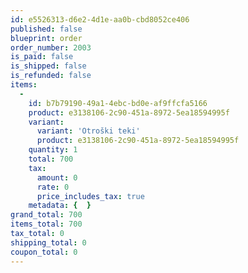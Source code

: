 ```yaml
---
id: e5526313-d6e2-4d1e-aa0b-cbd8052ce406
published: false
blueprint: order
order_number: 2003
is_paid: false
is_shipped: false
is_refunded: false
items:
  -
    id: b7b79190-49a1-4ebc-bd0e-af9ffcfa5166
    product: e3138106-2c90-451a-8972-5ea18594995f
    variant:
      variant: 'Otroški teki'
      product: e3138106-2c90-451a-8972-5ea18594995f
    quantity: 1
    total: 700
    tax:
      amount: 0
      rate: 0
      price_includes_tax: true
    metadata: {  }
grand_total: 700
items_total: 700
tax_total: 0
shipping_total: 0
coupon_total: 0
---
```


